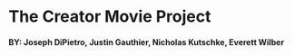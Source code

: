 # The Creator Movie Project
#### BY: Joseph DiPietro, Justin Gauthier, Nicholas Kutschke, Everett Wilber
